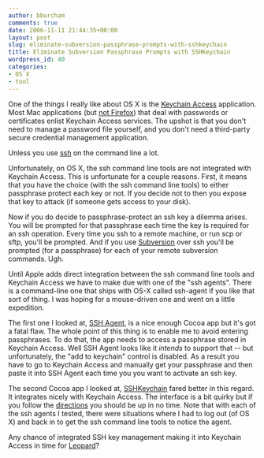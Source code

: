 ```yaml
---
author: bburcham
comments: true
date: 2006-11-11 21:44:35+00:00
layout: post
slug: eliminate-subversion-passphrase-prompts-with-sshkeychain
title: Eliminate Subversion Passphrase Prompts with SSHKeychain
wordpress_id: 40
categories:
- OS X
- tool
---
```


One of the things I really like about OS X is the [Keychain Access](http://en.wikipedia.org/wiki/Keychain_Access) application.  Most Mac applications (but [not Firefox](http://wiki.mozilla.org/Firefox:3.0_Password_Manager#Mac_OS_X_Integration)) that deal with passwords or certificates enlist Keychain Access services.  The upshot is that you don't need to manage a password file yourself, and you don't need a third-party secure credential management application.

Unless you use [ssh](http://en.wikipedia.org/wiki/Secure_Shell) on the command line a lot.

Unfortunately,  on OS X, the ssh command line tools are not integrated with Keychain Access.  This is unfortunate for a couple reasons.  First, it means that you have the choice (with the ssh command line tools) to either passphrase protect each key or not.  If you decide not to then you expose that key to attack (if someone gets access to your disk).

Now if you do decide to passphrase-protect an ssh key a dilemma arises.   You will be prompted for that passphrase each time the key is required for an ssh operation.  Every time you ssh to a remote machine, or run scp or sftp, you'll be prompted.  And if you use [Subversion](http://www.google.com/url?sa=t&ct=res&cd=1&url=http%3A%2F%2Fsubversion.tigris.org%2F&ei=mUBWRdECpNaDA9XS4K4J&usg=__WUg-CQQMbA6iC8pYlsmw6tsjoXE=&sig2=LNgmSc99NF6dsb76Pk8BkA) over ssh you'll be prompted (for a passphrase) for each of your remote subversion commands.  Ugh.

Until Apple adds direct integration between the ssh command line tools and Keychain Access we have to make due with one of the "ssh agents".  There is a command-line one that ships with OS-X called ssh-agent if you like that sort of thing.  I was hoping for a mouse-driven one and went on a little expedition.

The first one I looked at, [SSH Agent](http://www.phil.uu.nl/~xges/ssh/), is a nice enough Cocoa app but it's got a fatal flaw.  The whole point of this thing is to  enable me to avoid entering passphrases.  To do that, the app needs to access a passphrase stored in Keychain Access.  Well SSH Agent looks like it _intends_ to support that -- but unfortunately, the "add to keychain" control is disabled.  As a result you have to go to Keychain Access and manually get your passphrase and then paste it into SSH Agent each time you you want to activate an ssh key.

The second Cocoa app I looked at, [SSHKeychain](http://www.sshkeychain.org/) fared better in this regard.  It integrates nicely with Keychain Access.  The interface is a bit quirky but if you follow the [directions](http://trac.sshkeychain.org/cgi-bin/trac.cgi/wiki/INSTALL) you should be up in no time.  Note that with each of the ssh agents I tested, there were situations where I had to log out (of OS X) and back in to get the ssh command line tools to notice the agent.

Any chance of integrated SSH key management making it into Keychain Access in time for [Leopard](http://www.apple.com/macosx/leopard/index.html)?
